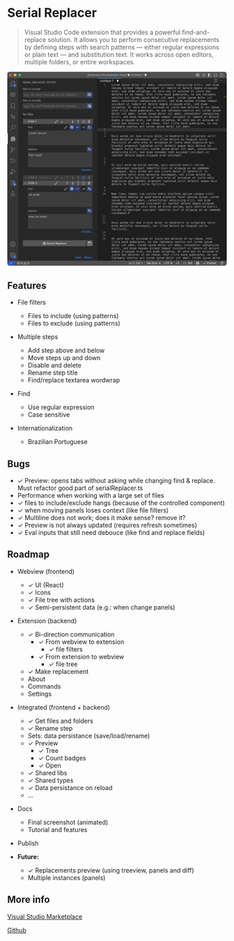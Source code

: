 # Serial Replacer

> Visual Studio Code extension that provides a powerful find-and-replace solution. It allows you to perform consecutive replacements by defining steps with search patterns — either regular expressions or plain text — and substitution text. It works across open editors, multiple folders, or entire workspaces.

![screenshot](./docs/screenshot.svg)

## Features

- File filters
  - Files to include (using patterns)
  - Files to exclude (using patterns)

- Multiple steps
  - Add step above and below
  - Move steps up and down
  - Disable and delete
  - Rename step title
  - Find/replace textarea wordwrap

- Find
  - Use regular expression
  - Case sensitive

- Internationalization
  - Brazilian Portuguese

## Bugs

- ✓ Preview: opens tabs without asking while changing find & replace. Must refactor good part of serialReplacer.ts
- Performance when working with a large set of files
- ✓ files to include/exclude hangs (because of the controlled component)
- ✓ when moving panels loses context (like file filters)
- ✓ Multiline does not work; does it make sense? remove it?
- ✓ Preview is not always updated (requires refresh sometimes)
- ✓ Eval inputs that still need debouce (like find and replace fields)

## Roadmap

- Webview (frontend)
  - ✓ UI (React)
  - ✓ Icons
  - ✓ File tree with actions
  - ✓ Semi-persistent data (e.g.: when change panels)

- Extension (backend)
  - ✓ Bi-direction communication
    - ✓ From webview to extension
      - ✓ file filters
    - ✓ From extension to webview
      - ✓ file tree
  - ✓ Make replacement
  - About
  - Commands
  - Settings

- Integrated (frontend + backend)
  - ✓ Get files and folders
  - ✓ Rename step
  - Sets: data persistance (save/load/rename)
  - ✓ Preview
    - ✓ Tree
    - ✓ Count badges
    - ✓ Open
  - ✓ Shared libs
  - ✓ Shared types
  - ✓ Data persistance on reload
  - …

- Docs
  - Final screenshot (animated)
  - Tutorial and features

- Publish

- **Future:**
  - ✓ Replacements preview (using treeview, panels and diff)
  - Multiple instances (panels)

## More info

[Visual Studio Marketplace]()

[Github](https://github.com/lexblagus/vscode-serial-replacer)
					